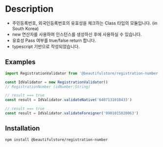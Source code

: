 # Description

- 주민등록번호, 외국인등록번호의 유효성을 체크하는 Class 타입의 모듈입니다. (in South Korea)
- new 연산자를 사용하여 인스턴스를 생성하신 후에 사용하실 수 있습니다.
- 유효성 Pass 여부를 true/false return 합니다.
- typescript 기반으로 작성되었습니다.

## Examples

```ts
import RegistrationValidator from '@beautifulstore/registration-number'

const IdValidator = new RegistrationValidator()
// RegistrationNumber (idNumber:String)

// result === true
const result = IdValidator.validateNative('6407131018433')

// result === true
const result = IdValidator.validateForeigner('9901015020063')
```

## Installation

```bash
npm install @beautifulstore/registration-number
```
